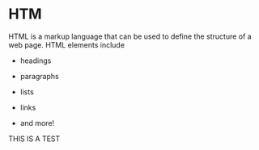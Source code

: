 # HTM















HTML is a markup language that can be used to define the structure of a web page. HTML elements include















* headings







* paragraphs







* lists







* links







* and more!















THIS IS A TEST